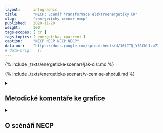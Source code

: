 ```yaml
---
layout:      infographic
title:       "NECP: Scénář transformace elektroenergetiky ČR"
slug:        "energeticky-scenar-necp"
published:   2020-11-20
weight:      100
tags-scopes: [ cr ]
tags-topics: [ energetika, opatreni ]
caption:     "NECP NECP NECP NECP"
data-our:    "https://docs.google.com/spreadsheets/d/16fITQ_Y51CWL1co734tU5hHQUAf298chxxr3q0-lFWI/edit"
# data-orig:   []
---
```


{% include _texts/energeticke-scenare/jak-cist.md %}

{% include _texts/energeticke-scenare/v-cem-se-shoduji.md %}

<details markdown=1>
<summary>
<h2>Metodické komentáře ke grafice</h2>
</summary>
{% include _texts/energeticke-scenare/rozdeleni-zdroju-2019.md %}

### Rozdělení zdrojů do kategorií: rok 2030

Čísla o výrobě přebíráme přímo ze studie (ve skutečnosti jsou kombinací dvou tabulek, jedna udává výrobu z obnovitelných zdrojů v TJ, druhá výrobu z konvenčních zdrojů v TWh). Predikci instalovaného výkonu studie udává pouze u obnovitelných zdrojů. Kromě zřejmé predikce u jádra tak ve studii chybí odhad pro uhelné a plynové elektrárny.

{% include _texts/energeticke-scenare/emise.md %}
</details>

<details markdown=1>
<summary>
<h2>O scénáři NECP</h2>
</summary>

Národní klimaticko energetické plány (NECP, National Energy and Climate Plan) dala
Evropská unie za úkol sestavit jednotlivým zemí, aby bylo možné koordinovat emisní cíle EU a opatření pro jejich plnění. Český NECP, nazývaný Vnitrostátní plán České republiky v oblasti energetiky a klimatu, zpracovávalo Ministerstvo průmyslu a obchodu. 

### Co NECP obsahuje? 
Stěžejní část Vnitrostátního plánu tvoří nastavení příspěvku ČR k tzv. evropským klimaticko-energetickým cílům EU v oblasti snižování emisí, zvyšování podílu obnovitelných zdrojů energie a zvyšování energetické účinnosti. NECP však zabývá nejen elektřinou, ale energetikou obecně, do čehož spadá i chlazení a výroba tepla, distribuce zemního plynu, posouzení energetické náročnosti průmyslu a další.  Na více než 400 stranách obsahuje velké množství informací, které s tématem různě, někdy i jen okrajově, souvisejí  počínaje tabulkami a grafy vývoje konečné spotřeby energie v různých sektorech v uplynulých letech, diskusi opatření v oblasti vzdělávání a poradenství, informace o stavu zásob jaderného paliva v elektrárne Dukovany až po tabulku s odhadovanými počty ovcí, prasat a skotu do roku 2040. K metodice výpočtů většiny hodnot NECP uvádí zpravidla: “Zdroj: Vlastní zpracování MPO pro účely Vnitrostátního plánu”.
Striktně řečeno tedy NECP není scénář transformace energetiky, ale soubor informací o takřka všem, co se energetiky týká. Přestože NECP obsahuje klima explicitně v názvu, nezmiňuje potřebu mitigace klimatické změny jako kontext, ve kterém transformace energetiky probíhá a nijak více se probíhající změně klimatu nevěnuje. 

NECP přitom vychází zejména ze dvou strategických dokumentů, Aktualizované státní energetické koncepce ČR (ASEK, která počítá s pokračujícím rozvoj jaderné energetiky) a Politiky ochrany klimatu v ČR schválené v roce 2017. 


### Jaké jsou cíle ČR, ze kterých NECP vychází?
V oblasti snižování emisí je cílem ČR je snížit celkové emise skleníkových plynů (tedy nejen z výroby elektřiny) do roku 2030 o 30 % v porovnání s rokem 2005, což odpovídá snížení emisí o 44 MtCO2eq. Podle emisních projekcí dojde při naplnění politik a opatření obsažených ve Vnitrostátním plánu k poklesu emisí skleníkových plynů na úrovni 34% (v porovnání s rokem 2005). 

V rámci dekarbonizace si Česká republika vytyčila cíl dosáhnout 22% podílu obnovitelných zdrojů na hrubé konečné spotřebě energie (tedy nejen elektřiny, ale i spotřeby energie při chlazení a výrobě tepla, v dopravě apod. V roce 2020 je tento podíl 13%)

NECP dále vychází z Státní energetické koncepce ASEK, která počítá s navýšením produkce elektřiny z jádra do roku 2040 na 46-58%. Plánovaná dostavba nových bloků se sice přímo neprojeví do roku 2030, nepřímo však souvisí s jen pomalým navyšováním OZE v rámci NECP. 

## Metodika: 
K metodice výpočtů hodnot výroby elektřiny či instalovaného výkonu jednotlivých zdrojů NECP uvádí zpravidla: “Zdroj: Vlastní zpracování MPO pro účely Vnitrostátního plánu”. Lze očekávat, že půjde o hodnoty z jiných dokumentů (např. Státní Energetická Koncepce), expertní odhady, nebo o rozpady cílů, které byly s Evropskou Unií vyjednány na politické úrovni. NECP modelování nebo kritéria optimalizace nezmiňuje.  

Pro naše zobrazení scénáře elektro-energetiky, jak ji uvažuje NECP jsme použili:  
Hodnoty hrubé výroby elektřiny podle paliv - tabulka 168 na straně 341. 
Hodnoty výroby elektřiny z OZE  - tabulka 15. na straně 31.
Instalovaný výkon OZE - tabulka 18. na straně 33. 

</details>
